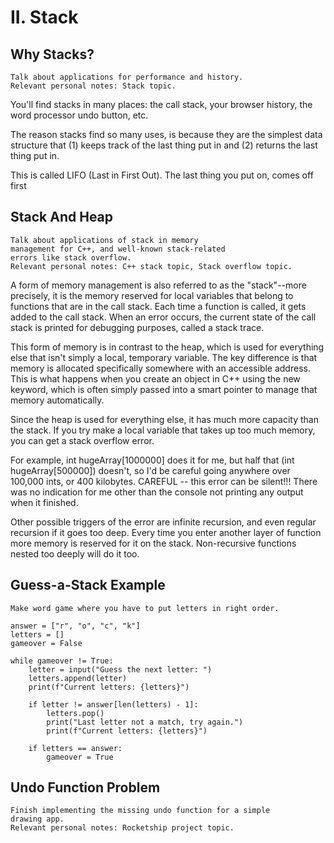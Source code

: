 # II. Stack
## Why Stacks?
	Talk about applications for performance and history.
	Relevant personal notes: Stack topic.

<p>You'll find stacks in many places: the call stack, your browser history, the word processor undo button, etc.</p>
<p>The reason stacks find so many uses, is because they are the simplest data structure that (1) keeps track of the last thing put in and (2) returns the last thing put in.</p>
<p>This is called LIFO (Last in First Out). The last thing you put on, comes off first</p>

## Stack And Heap
	Talk about applications of stack in memory
	management for C++, and well-known stack-related
	errors like stack overflow.
	Relevant personal notes: C++ stack topic, Stack overflow topic.

<p> A form of memory
management is also referred to as the "stack"--more precisely,
it is the memory reserved for local variables that belong to functions
that are in the call stack. Each time a function is called, it gets added to the call stack. When an error occurs, the current state
of the call stack is printed for debugging purposes, called a stack trace.</p>
<p>This form of memory is in contrast to the heap, which is used for everything else that isn't simply a local, temporary variable. The key difference is that memory is allocated specifically somewhere with an accessible address. This is what happens when you create an object in C++ using the new keyword, which is often simply passed into a smart pointer to manage that memory automatically.</p>
<p>Since the heap is used for everything else, it has much more capacity than the stack. If you try make a local variable that takes up too much memory, you can get a stack overflow error.</p>
<p>For example, int hugeArray[1000000] does it for me, but half that
	(int hugeArray[500000]) doesn't, so I'd be careful going anywhere
	over 100,000 ints, or 400 kilobytes.
	CAREFUL -- this error can be silent!!! There was no indication for
	me other than the console not printing any output when it finished.</p>
<p>Other possible triggers of the error are infinite recursion, and even regular recursion if it goes too deep. Every time
	you enter another layer of function more memory is reserved for it
	on the stack. Non-recursive functions nested too deeply will do it too.</p>

## Guess-a-Stack Example
	Make word game where you have to put letters in right order.

	answer = ["r", "o", "c", "k"]
	letters = []
	gameover = False

	while gameover != True:
		letter = input("Guess the next letter: ")
		letters.append(letter)
		print(f"Current letters: {letters}")

		if letter != answer[len(letters) - 1]:
			letters.pop()
			print("Last letter not a match, try again.")
			print(f"Current letters: {letters}")

		if letters == answer:
			gameover = True

## Undo Function Problem
	Finish implementing the missing undo function for a simple
	drawing app.
	Relevant personal notes: Rocketship project topic.




